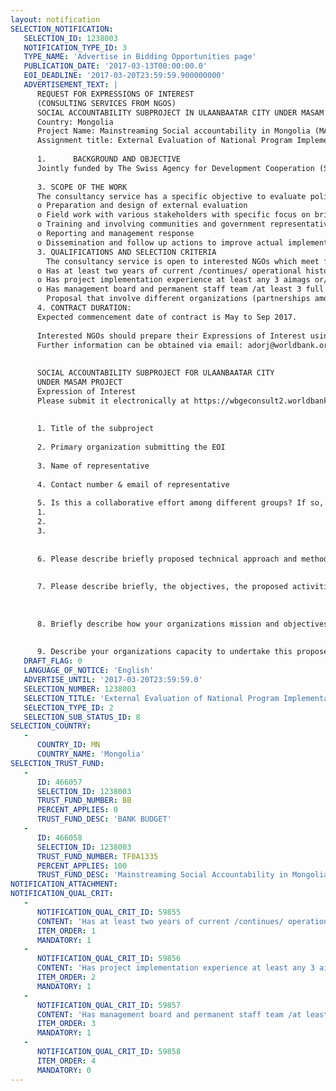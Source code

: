 ```yaml
---
layout: notification
SELECTION_NOTIFICATION: 
   SELECTION_ID: 1238003
   NOTIFICATION_TYPE_ID: 3
   TYPE_NAME: 'Advertise in Bidding Opportunities page'
   PUBLICATION_DATE: '2017-03-13T00:00:00.0'
   EOI_DEADLINE: '2017-03-20T23:59:59.900000000'
   ADVERTISEMENT_TEXT: |
      REQUEST FOR EXPRESSIONS OF INTEREST
      (CONSULTING SERVICES FROM NGOS)
      SOCIAL ACCOUNTABILITY SUBPROJECT IN ULAANBAATAR CITY UNDER MASAM PROJECT
      Country: Mongolia
      Project Name: Mainstreaming Social accountability in Mongolia (MASAM) project
      Assignment title: External Evaluation of National Program Implementation Related with Health Knowledge and Awareness Among Children and Youth
      
      1.      BACKGROUND AND OBJECTIVE
      Jointly funded by The Swiss Agency for Development Cooperation (SDC) and the World Bank (WB), the MASAM project (2015 to 2019) has been implemented in 10 aimags and 3 districts in Ulaanbaatar. The goal of the consultancy service is to increase access of citizens to public decision-making processes and quality services through social accountability conducting external evaluation of national program implementations in collaboration of Ulaanbaatar City and its three districts, Bayanzurkh, Chingeltei and Songinokhairkhan.  According to Development policy and planning law (2015), article 20, as part of monitoring and evaluation framework of policy implementation, external evaluation is to be conducted by civil society, professional associations and academia. However, to date, clear methodology and practice has not been identified yet. In order to strengthen the implementation of this law, this is the one of four (4) MASAM subprojects to be piloted in focus two sectors, health and education in Ulaanbaatar city. 
      
      3. SCOPE OF THE WORK 
      The consultancy service has a specific objective to evaluate policy implementation of suggested policy programs, namely National program on Health (2010-2021), National program (2nd phase) prevention and control of disease caused by unhealthy habits (2014-2021), related with priority/cross cutting issue on health: Poor health outcomes related with lack of health knowledge and awareness among children and youth. It is expected to be develop sustainable models for external evaluation on policy implementation. The model should consider elements of capacity building for effective application of the model and the mechanisms through which the findings of the external evaluations will feed into the planning of future policy documents (or the adjustment of the current ones) and their implementation arrangements. External evaluation may include following activities:
      o	Preparation and design of external evaluation
      o	Field work with various stakeholders with specific focus on bringing voice of citizens 
      o	Training and involving communities and government representatives in external evaluations
      o	Reporting and management response
      o	Dissemination and follow up actions to improve actual implementation of the policy
      3. QUALIFICATIONS AND SELECTION CRITERIA 
      	The consultancy service is open to interested NGOs which meet following essential criteria: 
      o	Has at least two years of current /continues/ operational history particularly promoting good governance, transparency, social accountability and public service improvements 
      o	Has project implementation experience at least any 3 aimags or/and districts 
      o	Has management board and permanent staff team /at least 3 full time staff and part time staff/ and proven professional capacity and experiences
      	Proposal that involve different organizations (partnerships among stakeholders, such as professional associations and academia) are highly encouraged. The budget ceiling is as follows: $18,000 for proposal implemented by one organization; $25,000 for proposal submitted by two or more organizations. 
      4. CONTRACT DURATION: 
      Expected commencement date of contract is May to Sep 2017. 
      
      Interested NGOs should prepare their Expressions of Interest using the enclosed template in English and Expressions of Interest must be submitted electronically at https://wbgeconsult2.worldbank.org/wbgec/index.html The submission deadline is 18.00pm (local time, Ulaanbaatar, Mongolia), Mar 20, 2017.
      Further information can be obtained via email: adorj@worldbank.org; tel: 976-70078231 and scheduled information session (please register via provided email). 
      
      
      SOCIAL ACCOUNTABILITY SUBPROJECT FOR ULAANBAATAR CITY 
      UNDER MASAM PROJECT 
      Expression of Interest 
      Please submit it electronically at https://wbgeconsult2.worldbank.org/wbgec/index.html before 18.00pm (local time, Ulaanbaatar, Mongolia), Mar 20, 2017.
      
      
      1. Title of the subproject
      
      2. Primary organization submitting the EOI 
      
      3. Name of representative 
      
      4. Contact number & email of representative 
      
      5. Is this a collaborative effort among different groups? If so, list names of organizations and representatives
      1.	  
      2.	  
      3.	
      
      
      6. Please describe briefly proposed technical approach and methodology to conduct external evaluation of the chosen program (250 words max)
      
      
      7. Please describe briefly, the objectives, the proposed activities and expected results (250 words max)
      
      
      
      8. Briefly describe how your organizations mission and objectives align with the proposed subproject. Please include previous and current experience in implementing policy research or advocacy, service delivery monitoring and evaluation projects in the health or education sector. (250 words max)
      
      
      9. Describe your organizations capacity to undertake this proposed activity (e.g, staffing, financial management, technical) or how you propose to build this expertise (e.g., through collaboration, partnerships). (250 words max)
   DRAFT_FLAG: 0
   LANGUAGE_OF_NOTICE: 'English'
   ADVERTISE_UNTIL: '2017-03-20T23:59:59.0'
   SELECTION_NUMBER: 1238003
   SELECTION_TITLE: 'External Evaluation of National Program Implementation Related with Health Knowledge and Awareness Among Children and Youth'
   SELECTION_TYPE_ID: 2
   SELECTION_SUB_STATUS_ID: 8
SELECTION_COUNTRY: 
   - 
      COUNTRY_ID: MN
      COUNTRY_NAME: 'Mongolia'
SELECTION_TRUST_FUND: 
   - 
      ID: 466057
      SELECTION_ID: 1238003
      TRUST_FUND_NUMBER: BB
      PERCENT_APPLIES: 0
      TRUST_FUND_DESC: 'BANK BUDGET'
   - 
      ID: 466058
      SELECTION_ID: 1238003
      TRUST_FUND_NUMBER: TF0A1335
      PERCENT_APPLIES: 100
      TRUST_FUND_DESC: 'Mainstreaming Social Accountability in Mongolia (MASAM)'
NOTIFICATION_ATTACHMENT: 
NOTIFICATION_QUAL_CRIT: 
   - 
      NOTIFICATION_QUAL_CRIT_ID: 59855
      CONTENT: 'Has at least two years of current /continues/ operational history particularly promoting good governance, transparency, social accountability and public service improvements'
      ITEM_ORDER: 1
      MANDATORY: 1
   - 
      NOTIFICATION_QUAL_CRIT_ID: 59856
      CONTENT: 'Has project implementation experience at least any 3 aimags or/and districts'
      ITEM_ORDER: 2
      MANDATORY: 1
   - 
      NOTIFICATION_QUAL_CRIT_ID: 59857
      CONTENT: 'Has management board and permanent staff team /at least 3 full time staff and part time staff/ and proven professional capacity and experiences'
      ITEM_ORDER: 3
      MANDATORY: 1
   - 
      NOTIFICATION_QUAL_CRIT_ID: 59858
      ITEM_ORDER: 4
      MANDATORY: 0
---
```

